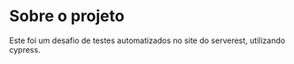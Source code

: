 # Sobre o projeto
Este foi um desafio de testes automatizados no site do serverest, utilizando cypress.
